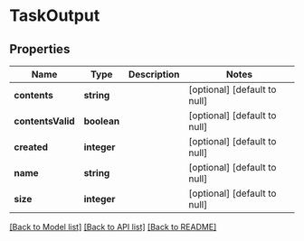 # TaskOutput

## Properties
Name | Type | Description | Notes
------------ | ------------- | ------------- | -------------
**contents** | **string** |  | [optional] [default to null]
**contentsValid** | **boolean** |  | [optional] [default to null]
**created** | **integer** |  | [optional] [default to null]
**name** | **string** |  | [optional] [default to null]
**size** | **integer** |  | [optional] [default to null]

[[Back to Model list]](../README.md#documentation-for-models) [[Back to API list]](../README.md#documentation-for-api-endpoints) [[Back to README]](../README.md)


